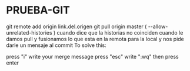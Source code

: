 # PRUEBA-GIT
git remote add origin link.del.origen
git pull origin master ( --allow-unrelated-histories ) cuando dice que la historias no coinciden
cuando le damos pull y fusionamos lo que esta en la remota para la local y nos pide darle un mensaje al commit
To solve this:

press "i"
write your merge message
press "esc"
write ":wq"
then press enter